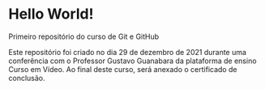 # Hello World!
 Primeiro repositório do curso de Git e GitHub

Este repositório foi criado no dia 29 de dezembro de 2021 durante uma conferência com o Professor Gustavo Guanabara da plataforma de ensino Curso em Vídeo. Ao final deste curso, será anexado o certificado de conclusão.